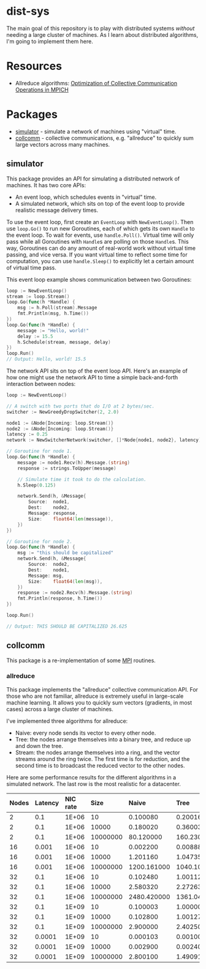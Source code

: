 # dist-sys

The main goal of this repository is to play with distributed systems *without* needing a large cluster of machines. As I learn about distributed algorithms, I'm going to implement them here.

# Resources

 * Allreduce algorithms: [Optimization of Collective Communication Operations in MPICH](http://www.mcs.anl.gov/~thakur/papers/ijhpca-coll.pdf)

# Packages

 * [simulator](#simulator) - simulate a network of machines using "virtual" time.
 * [collcomm](#collcomm) - collective communications, e.g. "allreduce" to quickly sum large vectors across many machines.

## simulator

This package provides an API for simulating a distributed network of machines. It has two core APIs:

 * An event loop, which schedules events in "virtual" time.
 * A simulated network, which sits on top of the event loop to provide realistic message delivery times.

To use the event loop, first create an `EventLoop` with `NewEventLoop()`. Then use `loop.Go()` to run new Goroutines, each of which gets its own `Handle` to the event loop. To wait for events, use `handle.Poll()`. Virtual time will only pass while all Goroutines with `Handle`s are polling on those `Handle`s. This way, Goroutines can do any amount of real-world work without virtual time passing, and vice versa. If you want virtual time to reflect some time for computation, you can use `handle.Sleep()` to explicitly let a certain amount of virtual time pass.

This event loop example shows communication between two Goroutines:

```go
loop := NewEventLoop()
stream := loop.Stream()
loop.Go(func(h *Handle) {
    msg := h.Poll(stream).Message
    fmt.Println(msg, h.Time())
})
loop.Go(func(h *Handle) {
    message := "Hello, world!"
    delay := 15.5
    h.Schedule(stream, message, delay)
})
loop.Run()
// Output: Hello, world! 15.5
```

The network API sits on top of the event loop API. Here's an example of how one might use the network API to time a simple back-and-forth interaction between nodes:

```go
loop := NewEventLoop()

// A switch with two ports that do I/O at 2 bytes/sec.
switcher := NewGreedyDropSwitcher(2, 2.0)

node1 := &Node{Incoming: loop.Stream()}
node2 := &Node{Incoming: loop.Stream()}
latency := 0.25
network := NewSwitcherNetwork(switcher, []*Node{node1, node2}, latency)

// Goroutine for node 1.
loop.Go(func(h *Handle) {
    message := node1.Recv(h).Message.(string)
    response := strings.ToUpper(message)

    // Simulate time it took to do the calculation.
    h.Sleep(0.125)

    network.Send(h, &Message{
        Source:  node1,
        Dest:    node2,
        Message: response,
        Size:    float64(len(message)),
    })
})

// Goroutine for node 2.
loop.Go(func(h *Handle) {
    msg := "this should be capitalized"
    network.Send(h, &Message{
        Source:  node2,
        Dest:    node1,
        Message: msg,
        Size:    float64(len(msg)),
    })
    response := node2.Recv(h).Message.(string)
    fmt.Println(response, h.Time())
})

loop.Run()

// Output: THIS SHOULD BE CAPITALIZED 26.625
```

## collcomm

This package is a re-implementation of some [MPI](https://en.wikipedia.org/wiki/Message_Passing_Interface) routines.

### allreduce

This package implements the "allreduce" collective communication API. For those who are not familiar, allreduce is extremely useful in large-scale machine learning. It allows you to quickly sum vectors (gradients, in most cases) across a large cluster of machines.

I've implemented three algorithms for allreduce:

 * Naive: every node sends its vector to every other node.
 * Tree: the nodes arrange themselves into a binary tree, and reduce up and down the tree.
 * Stream: the nodes arrange themselves into a ring, and the vector streams around the ring twice. The first time is for reduction, and the second time is to broadcast the reduced vector to the other nodes.

Here are some performance results for the different algorithms in a simulated network. The last row is the most realistic for a datacenter.

| Nodes | Latency | NIC rate | Size | Naive | Tree | Stream |
|:--|:--|:--|:--|:--|:--|:--|
| 2 | 0.1 | 1E+06 | 10 | 0.100080 | 0.200160 | 0.800232 |
| 2 | 0.1 | 1E+06 | 10000 | 0.180020 | 0.360030 | 1.020026 |
| 2 | 0.1 | 1E+06 | 10000000 | 80.120000 | 160.230000 | 200.860011 |
| 16 | 0.001 | 1E+06 | 10 | 0.002200 | 0.008880 | 0.067676 |
| 16 | 0.001 | 1E+06 | 10000 | 1.201160 | 1.047350 | 0.419556 |
| 16 | 0.001 | 1E+06 | 10000000 | 1200.161000 | 1040.107250 | 305.143356 |
| 32 | 0.1 | 1E+06 | 10 | 0.102480 | 1.001120 | 9.901000 |
| 32 | 0.1 | 1E+06 | 10000 | 2.580320 | 2.272630 | 19.551941 |
| 32 | 0.1 | 1E+06 | 10000000 | 2480.420000 | 1361.042500 | 336.256147 |
| 32 | 0.1 | 1E+09 | 10 | 0.100003 | 1.000001 | 9.900001 |
| 32 | 0.1 | 1E+09 | 10000 | 0.102800 | 1.001270 | 19.100486 |
| 32 | 0.1 | 1E+09 | 10000000 | 2.900000 | 2.402500 | 19.185915 |
| 32 | 0.0001 | 1E+09 | 10 | 0.000103 | 0.001001 | 0.009901 |
| 32 | 0.0001 | 1E+09 | 10000 | 0.002900 | 0.002403 | 0.019586 |
| 32 | 0.0001 | 1E+09 | 10000000 | 2.800100 | 1.490913 | 0.358567 |
